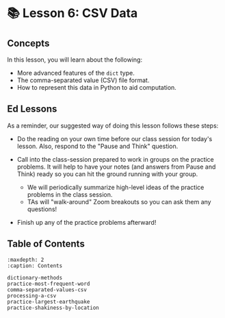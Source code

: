 # 📚 Lesson 6: CSV Data
##  Concepts  

In this lesson, you will learn about the following:  
-  More advanced features of the     `dict`     type.  
-  The comma-separated value (CSV) file format.  
-  How to represent this data in Python to aid computation.  

##  Ed Lessons  

As a reminder, our suggested way of doing this lesson follows these steps:  
-  Do the reading on your own time before our class session for today's lesson. Also, respond to the "Pause and Think" question.  
-  Call into the class-session prepared to work in groups on the practice problems. It will help to have your notes (and answers from Pause and Think) ready so you can hit the ground running with your group.  
    -  We will periodically summarize high-level ideas of the practice problems in the class session.  
    -  TAs will "walk-around" Zoom breakouts so you can ask them any questions!  

-  Finish up any of the practice problems afterward!  



## Table of Contents

```{toctree}
:maxdepth: 2
:caption: Contents

dictionary-methods
practice-most-frequent-word
comma-separated-values-csv
processing-a-csv
practice-largest-earthquake
practice-shakiness-by-location
```